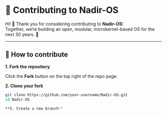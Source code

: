 # 🤝 Contributing to Nadir-OS

Hi! 👋 Thank you for considering contributing to **Nadir-OS**!  
Together, we’re building an open, modular, microkernel-based OS for the next 30 years. 🚀

---

## 📌 How to contribute

**1. Fork the repository**

Click the **Fork** button on the top right of the repo page.

**2. Clone your fork**

```bash
git clone https://github.com/your-username/Nadir-OS.git
cd Nadir-OS

**3. Create a new branch**
